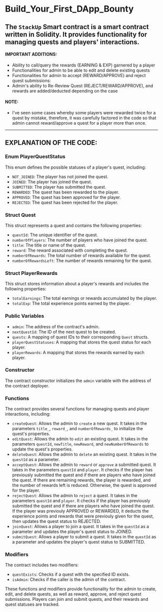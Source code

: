 # Build_Your_First_DApp_Bounty
The `StackUp` Smart contract is a smart contract written in Solidity. It provides functionality for managing quests and players' interactions.
-------------------------------------------------------------------------
#### IMPORTANT ADDITIONS:
  - Ability to call/query the rewards (EARNING & EXP) garnered by a player
- Functionalities for admin to be able to edit and delete existing quests
- Functionalities for admin to accept (REWARD/APPROVE) and reject quest submissions:
- Admin's ability to Re-Review Quest (REJECT/REWARD/APPROVE), and rewards are added/deducted depending on the case

#### NOTE: 
- I've seen some cases whereby some players were rewarded twice for a quest by mistake, therefore, it was carefully factored in the code so that admin cannot reward/approve a quest for a player more than once. 
----------------------------------------------------------------------------
## EXPLANATION OF THE CODE:

### Enum PlayerQuestStatus
This enum defines the possible statuses of a player's quest, including:
- `NOT_JOINED`: The player has not joined the quest.
- `JOINED`: The player has joined the quest.
- `SUBMITTED`: The player has submitted the quest.
- `REWARDED`: The quest has been rewarded to the player.
- `APPROVED`: The quest has been approved for the player.
- `REJECTED`: The quest has been rejected for the player.

### Struct Quest
This struct represents a quest and contains the following properties:
- `questId`: The unique identifier of the quest.
- `numberOfPlayers`: The number of players who have joined the quest.
- `title`: The title or name of the quest.
- `reward`: The reward associated with completing the quest.
- `numberOfRewards`: The total number of rewards available for the quest.
- `numberOfRewardsLeft`: The number of rewards remaining for the quest.

### Struct PlayerRewards
This struct stores information about a player's rewards and includes the following properties:
- `totalEarnings`: The total earnings or rewards accumulated by the player.
- `totalExp`: The total experience points earned by the player.

### Public Variables
- `admin`: The address of the contract's admin.
- `nextQuestId`: The ID of the next quest to be created.
- `quests`: A mapping of quest IDs to their corresponding `Quest` structs.
- `playerQuestStatuses`: A mapping that stores the quest status for each player.
- `playerRewards`: A mapping that stores the rewards earned by each player.

### Constructor
The contract constructor initializes the `admin` variable with the address of the contract deployer.

### Functions
The contract provides several functions for managing quests and player interactions, including:

- `createQuest`: Allows the admin to `create` a new quest. It takes in the parameters `title_`, `reward_`, and `numberOfRewards_` to initialize the quest's properties.
- `editQuest`: Allows the admin to `edit` an existing quest. It takes in the parameters `questId`, `newTitle`, `newReward`, and `newNumberOfRewards` to update the quest's properties.
- `deleteQuest`: Allows the admin to `delete` an existing quest. It takes in the `questId` as a parameter.
- `acceptQuest`: Allows the admin to `reward` or `approve` a submitted quest. It takes in the parameters `questId` and `player`. It checks if the player has previously submitted the quest and if there are players who have joined the quest. If there are remaining rewards, the player is rewarded, and the number of rewards left is reduced. Otherwise, the quest is approved for the player.
- `rejectQuest`: Allows the admin to `reject` a quest. It takes in the parameters `questId` and `player`. It checks if the player has previously submitted the quest and if there are players who have joined the quest. If the player was previouly APPROVED or REWARDED, it deducts the experience points and rewards that were previouly given for the quest, then updates the quest status to REJECTED.
- `joinQuest`: Allows a player to join a quest. It takes in the `questId` as a parameter and updates the player's quest status to JOINED.
- `submitQuest`: Allows a player to submit a quest. It takes in the `questId` as a parameter and updates the player's quest status to SUBMITTED.

### Modifiers
The contract includes two modifiers:
- `questExists`: Checks if a quest with the specified ID exists.
- `isAdmin`: Checks if the caller is the admin of the contract.

These functions and modifiers provide functionality for the admin to create, edit, and delete quests, as well as reward, approve, and reject quest submissions. Players can join and submit quests, and their rewards and quest statuses are tracked.


